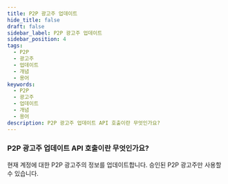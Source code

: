 ```yaml
---
title: P2P 광고주 업데이트
hide_title: false
draft: false
sidebar_label: P2P 광고주 업데이트
sidebar_position: 4
tags:
  - P2P
  - 광고주
  - 업데이트
  - 개념
  - 용어
keywords:
  - P2P
  - 광고주
  - 업데이트
  - 개념
  - 용어
description: P2P 광고주 업데이트 API 호출이란 무엇인가요?
---
```


### P2P 광고주 업데이트 API 호출이란 무엇인가요?

현재 계정에 대한 P2P 광고주의 정보를 업데이트합니다. 승인된 P2P 광고주만 사용할 수 있습니다.

